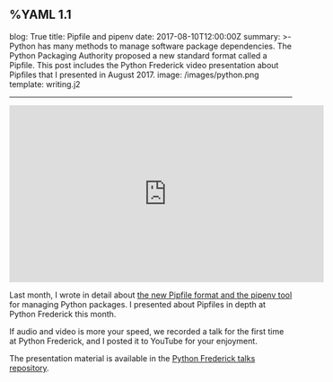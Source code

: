 %YAML 1.1
---
blog: True
title: Pipfile and pipenv
date: 2017-08-10T12:00:00Z
summary: >-
  Python has many methods
  to manage software package dependencies.
  The Python Packaging Authority proposed a new standard format
  called a Pipfile.
  This post includes the Python Frederick video presentation
  about Pipfiles
  that I presented
  in August 2017.
image: /images/python.png
template: writing.j2

---

<iframe width="560" height="315" src="https://www.youtube.com/embed/rR8F_Uaf9_I" frameborder="0" allowfullscreen></iframe>

Last month,
I wrote
in detail
about [the new Pipfile format
and the pipenv tool](https://www.mattlayman.com/2017/using-pipfile-for-fun-and-profit.html)
for managing Python packages.
I presented about Pipfiles
in depth
at Python Frederick this month.

If audio and video is more your speed,
we recorded a talk
for the first time
at Python Frederick,
and I posted it to YouTube
for your enjoyment.

The presentation material is available
in the [Python Frederick talks repository](https://github.com/python-frederick/talks/tree/master/2017-08-pipfile).
